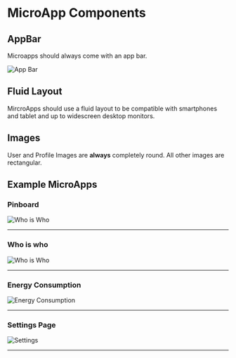 # MicroApp Components

## AppBar

Microapps should always come with an app bar.

![App Bar](https://raw.githubusercontent.com/allthings/developers/master/design-guide/components/assets/app.bar.svg)

## Fluid Layout

MircroApps should use a fluid layout to be compatible with smartphones and 
tablet and up to widescreen desktop monitors.

## Images

User and Profile Images are **always** completely round. All other images are 
rectangular.

## Example MicroApps

### Pinboard
![Who is Who](https://raw.githubusercontent.com/allthings/developers/master/design-guide/components/assets/example.pinboard.png)

****

### Who is who
![Who is Who](https://raw.githubusercontent.com/allthings/developers/master/design-guide/components/assets/example.whoiswho.png)

****

### Energy Consumption
![Energy Consumption](https://raw.githubusercontent.com/allthings/developers/master/design-guide/components/assets/example.energy.png)

****

### Settings Page
![Settings](https://raw.githubusercontent.com/allthings/developers/master/design-guide/components/assets/example.settings.png)

****